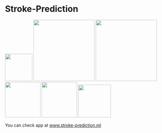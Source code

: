 # Stroke-Prediction

<img src="https://user-images.githubusercontent.com/35708288/158497746-9a402e1f-a522-4d48-b558-aa2ef37eed61.png" width="90"/> <img src="https://user-images.githubusercontent.com/35708288/158497344-08840e35-c859-4fd0-8605-e063ec1b5789.png" width="202"/> <img src="https://user-images.githubusercontent.com/35708288/158498250-096dfe50-bdc5-49d2-8f75-9c43e745c215.png" width="202"/> <img src="https://user-images.githubusercontent.com/35708288/158498254-d32accc7-259e-422f-8588-5b4ed4d83cd8.png" width="117"/> <img src="https://user-images.githubusercontent.com/35708288/158499086-a8c483c7-c210-493b-9867-bc9ef318c315.png" width="117"/> <img src="https://user-images.githubusercontent.com/35708288/158498353-1f996fdd-9a68-43f4-9926-3b3db5548265.png" width="108"/> 




You can check app at www.stroke-prediction.ml
